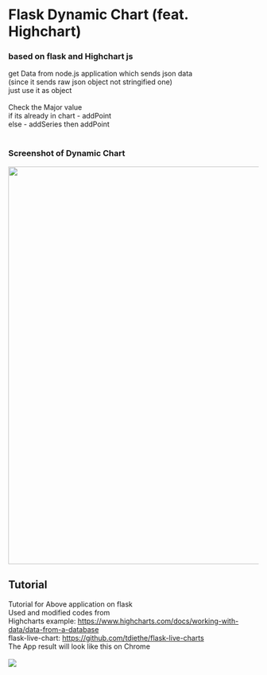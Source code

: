 # Flask Dynamic Chart (feat. Highchart)
### based on flask and Highchart js

get Data from node.js application which sends json data <br>
(since it sends raw json object not stringified one)<br>
just use it as object<br>
<br>
Check the Major value<br>
if its already in chart - addPoint<br>
else - addSeries then addPoint<br><br>
### Screenshot of Dynamic Chart
<img width="800" src="https://user-images.githubusercontent.com/30307587/45676473-c160aa80-bb6c-11e8-90e3-cf803f5a0857.PNG">

## Tutorial

Tutorial for Above application on flask<br/>
Used and modified codes from<br/>
Highcharts example: https://www.highcharts.com/docs/working-with-data/data-from-a-database <br/>
flask-live-chart: https://github.com/tdiethe/flask-live-charts <br/>
The App result will look like this on Chrome<br/>
<br/>
<img src="https://postfiles.pstatic.net/MjAxODA4MDVfMjA2/MDAxNTMzMzk1NjU3MDU0.7b68qkuqmY8bRAOwmVUB7cNT0YpyQnqu7ZWTLhC7-BMg.6Rvjn7UVCu2oNan1M6vyYsO8UosOC4gMgWpekByn60Ig.GIF.joonb14/%EA%B7%B8%EB%9E%98%ED%94%84.gif?type=w966">
